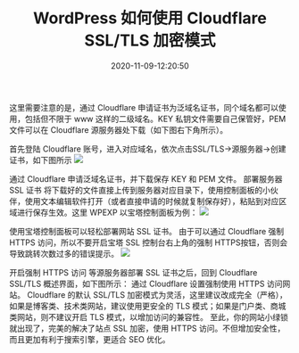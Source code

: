 ﻿---
layout: post
title:  "WordPress 如何使用 Cloudflare SSL/TLS 加密模式"
date:   2020-11-09-12:20:50
categories: ML
tags: Margin
excerpt: 这里需要注意的是，通过 Cloudflare 申请证书为泛域名证书，同个域名都可以使用，包括但不限于 www 这样的二级域名。KEY 私钥文件需要自己保管好，PEM 文件可以在 Cloudflare 源服务器处下载（如下图右下角所示）。 首...
mathjax: true
---
这里需要注意的是，通过 Cloudflare 申请证书为泛域名证书，同个域名都可以使用，包括但不限于 www 这样的二级域名。KEY 私钥文件需要自己保管好，PEM 文件可以在 Cloudflare 源服务器处下载（如下图右下角所示）。

首先登陆 Cloudflare 账号，进入对应域名，依次点击SSL/TLS→源服务器→创建证书，如下图所示
![](https://vi0.xiu123.cn/live/2020/11/09/17/1003v1604915394760436725.jpg)

通过 Cloudflare 申请泛域名证书，并下载保存 KEY 和 PEM 文件。
部署服务器 SSL 证书
将下载好的文件直接上传到服务器对应目录下，使用控制面板的小伙伴，使用文本编辑软件打开（或者直接申请的时候就复制保存好），粘贴到对应区域进行保存生效。这里 WPEXP 以宝塔控制面板为例：
![](https://vi3.xiu123.cn/live/2020/11/09/17/1003v1604915429984495100.jpg)

使用宝塔控制面板可以轻松部署网站 SSL 证书。
由于可以通过 Cloudflare 强制 HTTPS 访问，所以不要开启宝塔 SSL 控制台右上角的强制 HTTPS按钮，否则会导致跳转次数过多的错误提示。
![](https://vi0.xiu123.cn/live/2020/11/09/17/1003v1604915488848186195.jpg)




开启强制 HTTPS 访问
等源服务器部署 SSL 证书之后，回到 Cloudflare SSL/TLS 概述界面，如下图所示：
通过 Cloudflare 设置强制使用 HTTPS 访问网站。
Cloudflare 的默认 SSL/TLS 加密模式为灵活，这里建议改成完全（严格），如果是博客类、技术类网站，建议使用更安全的 TLS 模式；如果是门户类、商城类网站，则不建议开启 TLS 模式，以增加访问的兼容性。
至此，你的网站小绿锁就出现了，完美的解决了站点 SSL 加密，使用 HTTPS 访问。不但增加安全性，而且更加有利于搜索引擎，更适合 SEO 优化。